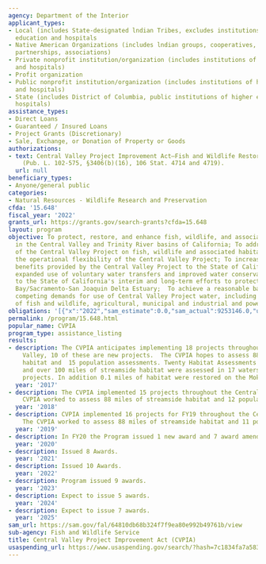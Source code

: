 ```yaml
---
agency: Department of the Interior
applicant_types:
- Local (includes State-designated lndian Tribes, excludes institutions of higher
  education and hospitals
- Native American Organizations (includes lndian groups, cooperatives, corporations,
  partnerships, associations)
- Private nonprofit institution/organization (includes institutions of higher education
  and hospitals)
- Profit organization
- Public nonprofit institution/organization (includes institutions of higher education
  and hospitals)
- State (includes District of Columbia, public institutions of higher education and
  hospitals)
assistance_types:
- Direct Loans
- Guaranteed / Insured Loans
- Project Grants (Discretionary)
- Sale, Exchange, or Donation of Property or Goods
authorizations:
- text: Central Valley Project Improvement Act—Fish and Wildlife Restoration Activities
    (Pub. L. 102-575, §3406(b)(16), 106 Stat. 4714 and 4719).
  url: null
beneficiary_types:
- Anyone/general public
categories:
- Natural Resources - Wildlife Research and Preservation
cfda: '15.648'
fiscal_year: '2022'
grants_url: https://grants.gov/search-grants?cfda=15.648
layout: program
objective: To protect, restore, and enhance fish, wildlife, and associated habitats
  in the Central Valley and Trinity River basins of California; To address impacts
  of the Central Valley Project on fish, wildlife and associated habitats; To improve
  the operational flexibility of the Central Valley Project; To increase water-related
  benefits provided by the Central Valley Project to the State of California through
  expanded use of voluntary water transfers and improved water conservation; To contribute
  to the State of California's interim and long-term efforts to protect the San Francisco
  Bay/Sacramento-San Joaquin Delta Estuary;  To achieve a reasonable balance among
  competing demands for use of Central Valley Project water, including the requirements
  of fish and wildlife, agricultural, municipal and industrial and power contractors.
obligations: '[{"x":"2022","sam_estimate":0.0,"sam_actual":9253146.0,"usa_spending_actual":3888614.32},{"x":"2023","sam_estimate":0.0,"sam_actual":8432835.0,"usa_spending_actual":8889488.71},{"x":"2024","sam_estimate":7120934.0,"sam_actual":0.0,"usa_spending_actual":3938462.02}]'
permalink: /program/15.648.html
popular_name: CVPIA
program_type: assistance_listing
results:
- description: The CVPIA anticipates implementing 18 projects throughout the Central
    Valley, 10 of these are new projects.  The CVPIA hopes to assess 88 miles of streamside
    habitat and  15 population assessments. Twenty Habitat Assessments were completed
    and over 100 miles of streamside habitat were assessed in 17 watershed specific
    projects. In addition 0.1 miles of habitat were restored on the Mokelumne River.
  year: '2017'
- description: The CVPIA implemented 15 projects throughout the Central Valley.  The
    CVPIA worked to assess 88 miles of streamside habitat and 12 population assessments.
  year: '2018'
- description: CVPIA implemented 16 projects for FY19 throughout the Central Valley.
    The CVPIA worked to assess 88 miles of streamside habitat and 11 population assessments.
  year: '2019'
- description: In FY20 the Program issued 1 new award and 7 award amendments.
  year: '2020'
- description: Issued 8 Awards.
  year: '2021'
- description: Issued 10 Awards.
  year: '2022'
- description: Program issued 9 awards.
  year: '2023'
- description: Expect to issue 5 awards.
  year: '2024'
- description: Expect to issue 7 awards.
  year: '2025'
sam_url: https://sam.gov/fal/64810db68b324f7f9ea80e992b49761b/view
sub-agency: Fish and Wildlife Service
title: Central Valley Project Improvement Act (CVPIA)
usaspending_url: https://www.usaspending.gov/search/?hash=7c1834fa7a583d4c7cd123be4964f861
---
```

